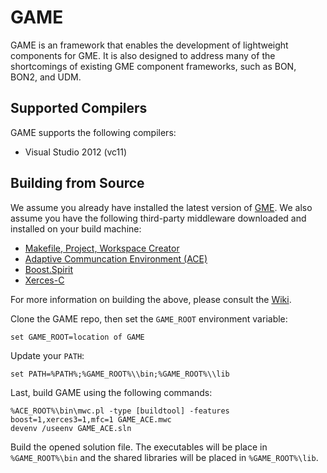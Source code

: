 GAME
====

GAME is an framework that enables the development of lightweight components
for GME. It is also designed to address many of the shortcomings of existing 
GME component frameworks, such as BON, BON2, and UDM.

Supported Compilers
---------------------

GAME supports the following compilers:

 * Visual Studio 2012 (vc11)

Building from Source
---------------------

We assume you already have installed the latest version of 
[GME](https://forge.isis.vanderbilt.edu/gme). We also assume you have 
the following third-party middleware downloaded and installed on your 
build machine:

 * [Makefile, Project, Workspace Creator](http://www.ociweb.com/products/mpc)
 * [Adaptive Communcation Environment (ACE)](http://www.dre.vanderbilt.edu/ACE)
 * [Boost.Spirit](http://boost-spirit.com/home/)
 * [Xerces-C](http://xerces.apache.org/xerces-c/)

For more information on building the above, please consult the [Wiki](../../wiki/Building-Required-Middleware).

Clone the GAME repo, then set the ```GAME_ROOT```  environment variable:

    set GAME_ROOT=location of GAME
    
Update your ```PATH```:

    set PATH=%PATH%;%GAME_ROOT%\\bin;%GAME_ROOT%\\lib
    
Last, build GAME using the following commands:

    %ACE_ROOT%\bin\mwc.pl -type [buildtool] -features boost=1,xerces3=1,mfc=1 GAME_ACE.mwc 
    devenv /useenv GAME_ACE.sln
    
Build the opened solution file. The executables will be place in ```%GAME_ROOT%\bin``` and the shared 
libraries will be placed in ```%GAME_ROOT%\lib```.
